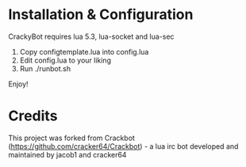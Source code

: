 Installation & Configuration
============================
CrackyBot requires lua 5.3, lua-socket and lua-sec

1. Copy configtemplate.lua into config.lua
2. Edit config.lua to your liking
3. Run ./runbot.sh

Enjoy!

Credits
=======
This project was forked from Crackbot (https://github.com/cracker64/Crackbot) - a lua irc bot developed and maintained by jacob1 and cracker64
